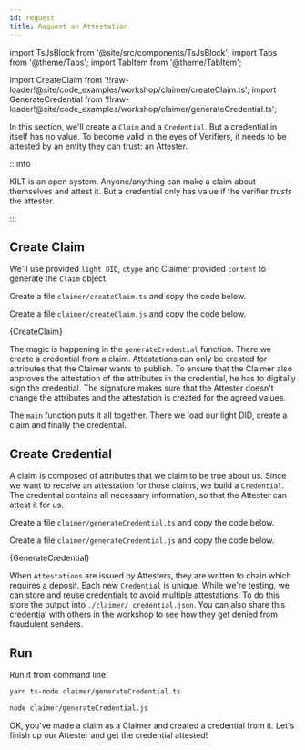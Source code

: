 ```yaml
---
id: request
title: Request an Attestation
---
```


import TsJsBlock from '@site/src/components/TsJsBlock';
import Tabs from '@theme/Tabs';
import TabItem from '@theme/TabItem';

import CreateClaim from '!!raw-loader!@site/code_examples/workshop/claimer/createClaim.ts';
import GenerateCredential from '!!raw-loader!@site/code_examples/workshop/claimer/generateCredential.ts';

In this section, we'll create a `Claim` and a `Credential`.
But a credential in itself has no value.
To become valid in the eyes of <span className="label-role verifier">Verifiers</span>, it needs to be attested by an entity they can trust: an <span className="label-role attester">Attester</span>.

:::info

 KILT is an open system.
 Anyone/anything can make a claim about themselves and attest it.
 But a credential only has value if the verifier _trusts_ the attester.

:::

## Create Claim

We'll use provided `light DID`, `ctype` and <span className="label-role claimer">Claimer</span> provided `content` to generate the `Claim` object.

<Tabs groupId="ts-js-choice">
  <TabItem value='ts' label='Typescript' default>

  Create a file `claimer/createClaim.ts` and copy the code below.

  </TabItem>
  <TabItem value='js' label='Javascript' default>

  Create a file `claimer/createClaim.js` and copy the code below.

  </TabItem>
</Tabs>

<TsJsBlock>
  {CreateClaim}
</TsJsBlock>

The magic is happening in the `generateCredential` function.
There we create a credential from a claim.
Attestations can only be created for attributes that the <span className="label-role claimer">Claimer</span> wants to publish.
To ensure that the Claimer also approves the attestation of the attributes in the credential, he has to digitally sign the credential.
The signature makes sure that the Attester doesn't change the attributes and the attestation is created for the agreed values.

The `main` function puts it all together.
There we load our light DID, create a claim and finally the credential.

## Create Credential

A claim is composed of attributes that we claim to be true about us.
Since we want to receive an attestation for those claims, we build a `Credential`.
The credential contains all necessary information, so that the <span className="label-role attester">Attester</span> can attest it for us.

<Tabs groupId="ts-js-choice">
  <TabItem value='ts' label='Typescript' default>

  Create a file `claimer/generateCredential.ts` and copy the code below.

  </TabItem>
  <TabItem value='js' label='Javascript' default>

  Create a file `claimer/generateCredential.js` and copy the code below.

  </TabItem>
</Tabs>

<TsJsBlock>
  {GenerateCredential}
</TsJsBlock>

When `Attestations` are issued by <span className="label-role attester">Attesters</span>, they are written to chain which requires a deposit.
Each new `Credential` is unique.
While we're testing, we can store and reuse credentials to avoid multiple attestations.
To do this store the output into `./claimer/_credential.json`.
You can also share this credential with others in the workshop to see how they get denied from fraudulent senders.

## Run

Run it from command line:

<Tabs groupId="ts-js-choice">
  <TabItem value='ts' label='Typescript' default>

  ```bash
  yarn ts-node claimer/generateCredential.ts
  ```

  </TabItem>
  <TabItem value='js' label='Javascript'>

  ```bash
  node claimer/generateCredential.js
  ```

  </TabItem>
</Tabs>

OK, you've made a claim as a <span className="label-role claimer">Claimer</span> and created a credential from it.
Let's finish up our <span className="label-role attester">Attester</span> and get the credential attested!
